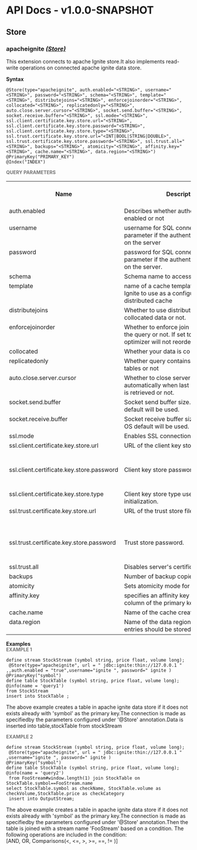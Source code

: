 # API Docs - v1.0.0-SNAPSHOT

## Store

### apacheignite *<a target="_blank" href="https://wso2.github.io/siddhi/documentation/siddhi-4.0/#store">(Store)</a>*

<p style="word-wrap: break-word">This extension connects to apache Ignite store.It also implements read-write operations on connected apache ignite data store.</p>

<span id="syntax" class="md-typeset" style="display: block; font-weight: bold;">Syntax</span>
```
@Store(type="apacheignite", auth.enabled="<STRING>", username="<STRING>", password="<STRING>", schema="<STRING>", template="<STRING>", distributejoins="<STRING>", enforcejoinorder="<STRING>", collocated="<STRING>", replicatedonly="<STRING>", auto.close.server.cursor="<STRING>", socket.send.buffer="<STRING>", socket.receive.buffer="<STRING>", ssl.mode="<STRING>", ssl.client.certificate.key.store.url="<STRING>", ssl.client.certificate.key.store.password="<STRING>", ssl.client.certificate.key.store.type="<STRING>", ssl.trust.certificate.key.store.url="<INT|BOOL|STRING|DOUBLE>", ssl.trust.certificate.key.store.password="<STRING>", ssl.trust.all="<STRING>", backups="<STRING>", atomicity="<STRING>", affinity.key="<STRING>", cache.name="<STRING>", data.region="<STRING>")
@PrimaryKey("PRIMARY_KEY")
@Index("INDEX")
```

<span id="query-parameters" class="md-typeset" style="display: block; color: rgba(0, 0, 0, 0.54); font-size: 12.8px; font-weight: bold;">QUERY PARAMETERS</span>
<table>
    <tr>
        <th>Name</th>
        <th style="min-width: 20em">Description</th>
        <th>Default Value</th>
        <th>Possible Data Types</th>
        <th>Optional</th>
        <th>Dynamic</th>
    </tr>
    <tr>
        <td style="vertical-align: top">auth.enabled</td>
        <td style="vertical-align: top; word-wrap: break-word">Describes whether authentication is enabled or not </td>
        <td style="vertical-align: top">false</td>
        <td style="vertical-align: top">STRING</td>
        <td style="vertical-align: top">Yes</td>
        <td style="vertical-align: top">No</td>
    </tr>
    <tr>
        <td style="vertical-align: top">username</td>
        <td style="vertical-align: top; word-wrap: break-word">username for SQL connection.Mandatory parameter if the authentication is enabled on the server </td>
        <td style="vertical-align: top">ignite </td>
        <td style="vertical-align: top">STRING</td>
        <td style="vertical-align: top">Yes</td>
        <td style="vertical-align: top">No</td>
    </tr>
    <tr>
        <td style="vertical-align: top">password</td>
        <td style="vertical-align: top; word-wrap: break-word">password for SQL connection.Mandatory parameter if the authentication is enabled on the server. </td>
        <td style="vertical-align: top">ignite</td>
        <td style="vertical-align: top">STRING</td>
        <td style="vertical-align: top">Yes</td>
        <td style="vertical-align: top">No</td>
    </tr>
    <tr>
        <td style="vertical-align: top">schema</td>
        <td style="vertical-align: top; word-wrap: break-word">Schema name to access </td>
        <td style="vertical-align: top">Public </td>
        <td style="vertical-align: top">STRING</td>
        <td style="vertical-align: top">Yes</td>
        <td style="vertical-align: top">No</td>
    </tr>
    <tr>
        <td style="vertical-align: top">template</td>
        <td style="vertical-align: top; word-wrap: break-word"> name of a cache template registered in Ignite to use as a configuration for the distributed cache </td>
        <td style="vertical-align: top">partitioned </td>
        <td style="vertical-align: top">STRING</td>
        <td style="vertical-align: top">Yes</td>
        <td style="vertical-align: top">No</td>
    </tr>
    <tr>
        <td style="vertical-align: top">distributejoins</td>
        <td style="vertical-align: top; word-wrap: break-word">Whether to use distributed joins for non collocated data or not. </td>
        <td style="vertical-align: top">false</td>
        <td style="vertical-align: top">STRING</td>
        <td style="vertical-align: top">Yes</td>
        <td style="vertical-align: top">No</td>
    </tr>
    <tr>
        <td style="vertical-align: top">enforcejoinorder</td>
        <td style="vertical-align: top; word-wrap: break-word">Whether to enforce join order of tables in the query or not. If set to true query optimizer will not reorder tables in join. </td>
        <td style="vertical-align: top">false </td>
        <td style="vertical-align: top">STRING</td>
        <td style="vertical-align: top">Yes</td>
        <td style="vertical-align: top">No</td>
    </tr>
    <tr>
        <td style="vertical-align: top">collocated</td>
        <td style="vertical-align: top; word-wrap: break-word">Whether your data is co-located or not </td>
        <td style="vertical-align: top">false </td>
        <td style="vertical-align: top">STRING</td>
        <td style="vertical-align: top">Yes</td>
        <td style="vertical-align: top">No</td>
    </tr>
    <tr>
        <td style="vertical-align: top">replicatedonly</td>
        <td style="vertical-align: top; word-wrap: break-word">Whether query contains only replicated tables or not </td>
        <td style="vertical-align: top">false </td>
        <td style="vertical-align: top">STRING</td>
        <td style="vertical-align: top">Yes</td>
        <td style="vertical-align: top">No</td>
    </tr>
    <tr>
        <td style="vertical-align: top">auto.close.server.cursor</td>
        <td style="vertical-align: top; word-wrap: break-word">Whether to close server-side cursor automatically when last piece of result set is retrieved or not. </td>
        <td style="vertical-align: top">false</td>
        <td style="vertical-align: top">STRING</td>
        <td style="vertical-align: top">Yes</td>
        <td style="vertical-align: top">No</td>
    </tr>
    <tr>
        <td style="vertical-align: top">socket.send.buffer</td>
        <td style="vertical-align: top; word-wrap: break-word">Socket send buffer size.When set to 0, OS default will be used. </td>
        <td style="vertical-align: top">0 </td>
        <td style="vertical-align: top">STRING</td>
        <td style="vertical-align: top">Yes</td>
        <td style="vertical-align: top">No</td>
    </tr>
    <tr>
        <td style="vertical-align: top">socket.receive.buffer</td>
        <td style="vertical-align: top; word-wrap: break-word">Socket receive buffer size.When set to 0, OS default will be used. </td>
        <td style="vertical-align: top"> 0</td>
        <td style="vertical-align: top">STRING</td>
        <td style="vertical-align: top">Yes</td>
        <td style="vertical-align: top">No</td>
    </tr>
    <tr>
        <td style="vertical-align: top">ssl.mode</td>
        <td style="vertical-align: top; word-wrap: break-word">Enables SSL connection </td>
        <td style="vertical-align: top">disable </td>
        <td style="vertical-align: top">STRING</td>
        <td style="vertical-align: top">Yes</td>
        <td style="vertical-align: top">No</td>
    </tr>
    <tr>
        <td style="vertical-align: top">ssl.client.certificate.key.store.url</td>
        <td style="vertical-align: top; word-wrap: break-word">URL of the client key store file. </td>
        <td style="vertical-align: top">The value of the javax.net.ssl.keyStore system property </td>
        <td style="vertical-align: top">STRING</td>
        <td style="vertical-align: top">Yes</td>
        <td style="vertical-align: top">No</td>
    </tr>
    <tr>
        <td style="vertical-align: top">ssl.client.certificate.key.store.password</td>
        <td style="vertical-align: top; word-wrap: break-word">Client key store password. </td>
        <td style="vertical-align: top">The value of the javax.net.ssl.keyStorePassword system property. </td>
        <td style="vertical-align: top">STRING</td>
        <td style="vertical-align: top">Yes</td>
        <td style="vertical-align: top">No</td>
    </tr>
    <tr>
        <td style="vertical-align: top">ssl.client.certificate.key.store.type</td>
        <td style="vertical-align: top; word-wrap: break-word">Client key store type used in context initialization. </td>
        <td style="vertical-align: top">JKS</td>
        <td style="vertical-align: top">STRING</td>
        <td style="vertical-align: top">Yes</td>
        <td style="vertical-align: top">No</td>
    </tr>
    <tr>
        <td style="vertical-align: top">ssl.trust.certificate.key.store.url</td>
        <td style="vertical-align: top; word-wrap: break-word">URL of the trust store file </td>
        <td style="vertical-align: top">The value of the javax.net.ssl.trustStore system property. </td>
        <td style="vertical-align: top">INT<br>BOOL<br>STRING<br>DOUBLE</td>
        <td style="vertical-align: top">Yes</td>
        <td style="vertical-align: top">No</td>
    </tr>
    <tr>
        <td style="vertical-align: top">ssl.trust.certificate.key.store.password</td>
        <td style="vertical-align: top; word-wrap: break-word">Trust store password. </td>
        <td style="vertical-align: top"> The value of the javax.net.ssl.trustStorePassword system property. </td>
        <td style="vertical-align: top">STRING</td>
        <td style="vertical-align: top">Yes</td>
        <td style="vertical-align: top">No</td>
    </tr>
    <tr>
        <td style="vertical-align: top">ssl.trust.all</td>
        <td style="vertical-align: top; word-wrap: break-word">Disables server's certificate validation.</td>
        <td style="vertical-align: top">false </td>
        <td style="vertical-align: top">STRING</td>
        <td style="vertical-align: top">Yes</td>
        <td style="vertical-align: top">No</td>
    </tr>
    <tr>
        <td style="vertical-align: top">backups</td>
        <td style="vertical-align: top; word-wrap: break-word">Number of backup copies of data.</td>
        <td style="vertical-align: top">0</td>
        <td style="vertical-align: top">STRING</td>
        <td style="vertical-align: top">Yes</td>
        <td style="vertical-align: top">No</td>
    </tr>
    <tr>
        <td style="vertical-align: top">atomicity</td>
        <td style="vertical-align: top; word-wrap: break-word">Sets atomicity mode for the cache. </td>
        <td style="vertical-align: top">atomic </td>
        <td style="vertical-align: top">STRING</td>
        <td style="vertical-align: top">Yes</td>
        <td style="vertical-align: top">No</td>
    </tr>
    <tr>
        <td style="vertical-align: top">affinity.key</td>
        <td style="vertical-align: top; word-wrap: break-word">specifies an affinity key name which is a column of the primary key constraint.</td>
        <td style="vertical-align: top"> column of the primary key constraint. </td>
        <td style="vertical-align: top">STRING</td>
        <td style="vertical-align: top">Yes</td>
        <td style="vertical-align: top">No</td>
    </tr>
    <tr>
        <td style="vertical-align: top">cache.name</td>
        <td style="vertical-align: top; word-wrap: break-word">Name of the cache created. </td>
        <td style="vertical-align: top"> custom name of the new cache. </td>
        <td style="vertical-align: top">STRING</td>
        <td style="vertical-align: top">Yes</td>
        <td style="vertical-align: top">No</td>
    </tr>
    <tr>
        <td style="vertical-align: top">data.region</td>
        <td style="vertical-align: top; word-wrap: break-word">Name of the data region where table entries should be stored. </td>
        <td style="vertical-align: top">an existing data region name </td>
        <td style="vertical-align: top">STRING</td>
        <td style="vertical-align: top">Yes</td>
        <td style="vertical-align: top">No</td>
    </tr>
</table>

<span id="examples" class="md-typeset" style="display: block; font-weight: bold;">Examples</span>
<span id="example-1" class="md-typeset" style="display: block; color: rgba(0, 0, 0, 0.54); font-size: 12.8px; font-weight: bold;">EXAMPLE 1</span>
```
define stream StockStream (symbol string, price float, volume long);
 @Store(type="apacheignite", url = " jdbc:ignite:thin://127.0.0.1 " ,,auth.enabled = "true",username="ignite ", password=" ignite ) 
@PrimaryKey("symbol")
define table StockTable (symbol string, price float, volume long);
@info(name = 'query1') 
from StockStream
insert into StockTable ; 
```
<p style="word-wrap: break-word">The above example creates a table in apache ignite data store if it does not exists already with 'symbol' as the primary key.The connection is made as specifiedby the parameters configured under '@Store' annotation.Data is inserted into table,stockTable from stockStream</p>

<span id="example-2" class="md-typeset" style="display: block; color: rgba(0, 0, 0, 0.54); font-size: 12.8px; font-weight: bold;">EXAMPLE 2</span>
```
define stream StockStream (symbol string, price float, volume long);
 @Store(type="apacheignite", url = " jdbc:ignite:thin://127.0.0.1 " ,username="ignite ", password=" ignite ) 
@PrimaryKey("symbol")
define table StockTable (symbol string, price float, volume long);
@info(name = 'query2')
 from FooStream#window.length(1) join StockTable on StockTable.symbol==FooStream.name 
select StockTable.symbol as checkName, StockTable.volume as checkVolume,StockTable.price as checkCategory
 insert into OutputStream;
```
<p style="word-wrap: break-word">The above example creates a table in apache ignite data store if it does not exists already with 'symbol' as the primary key.The connection is made as specifiedby the parameters configured under '@Store' annotation.Then the table is joined with a stream name 'FooStream' based on a condition. The following operations are included in the condition:<br>[AND, OR, Comparisons(&lt;, &lt;=, &gt;, &gt;=, ==, != )]</p>

